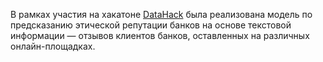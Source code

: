 В рамках участия на хакатоне [DataHack](https://cs.hse.ru/datahack/) была реализована модель по предсказанию этической репутации банков на основе текстовой
информации — отзывов клиентов банков, оставленных на различных онлайн-площадках.
